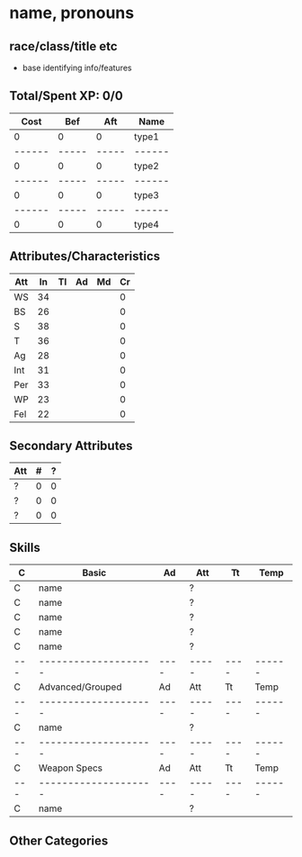 # name, pronouns
## race/class/title etc
- base identifying info/features

## Total/Spent XP: 0/0
| Cost | Bef | Aft | Name
|------|-----|-----|------
|    0 |   0 |   0 | type1
|------|-----|-----|------
|    0 |   0 |   0 | type2
|------|-----|-----|------
|    0 |   0 |   0 | type3
|------|-----|-----|------
|    0 |   0 |   0 | type4

## Attributes/Characteristics
| Att | In | Tl | Ad | Md | Cr |
|-----|----|----|----|----|----|
| WS  | 34 |    |    |    |  0 |
| BS  | 26 |    |    |    |  0 |
| S   | 38 |    |    |    |  0 |
| T   | 36 |    |    |    |  0 |
| Ag  | 28 |    |    |    |  0 |
| Int | 31 |    |    |    |  0 |
| Per | 33 |    |    |    |  0 |
| WP  | 23 |    |    |    |  0 |
| Fel | 22 |    |    |    |  0 |

## Secondary Attributes
| Att | #  | ?  |
|-----|----|----|
| ?   |  0 |  0
| ?   |  0 |  0
| ?   |  0 |  0

## Skills
| C | Basic              | Ad | Att | Tt | Temp
|---|--------------------|----|-----|----|------
| C | name               |    | ?   |    |
| C | name               |    | ?   |    |
| C | name               |    | ?   |    |
| C | name               |    | ?   |    |
| C | name               |    | ?   |    |
|---|--------------------|----|-----|----|------
| C | Advanced/Grouped   | Ad | Att | Tt | Temp
|---|--------------------|----|-----|----|------
| C | name               |    | ?   |    |
|---|--------------------|----|-----|----|------
| C | Weapon Specs       | Ad | Att | Tt | Temp
|---|--------------------|----|-----|----|------
| C | name               |    | ?   |    |

## Other Categories
